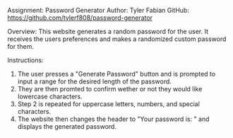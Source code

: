 Assignment: Password Generator
Author: Tyler Fabian
GitHub: https://github.com/tylerf808/password-generator

Overview:
This website generates a random password for the user. It receives the users preferences and makes a randomized custom password for them.

Instructions:
1. The user presses a "Generate Password" button and is prompted to input a range for the desired length of the password. 
2. They are then promted to confirm wether or not they would like lowercase characters. 
3. Step 2 is repeated for uppercase letters, numbers, and special characters.
4. The website then changes the header to "Your password is: " and displays the generated password.
